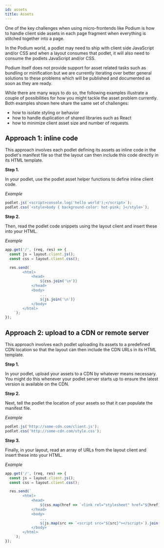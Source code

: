 ```yaml
---
id: assets
title: Assets
---
```


One of the key challenges when using micro-frontends like Podium is how to handle client side assets in each page fragment when everything is stitched together into a page.

In the Podium world, a podlet may need to ship with client side JavaScript and/or CSS and when a layout consumes that podlet, it will also need to consume the podlets JavaScript and/or CSS.

Podium itself does not provide support for asset related tasks such as bundling or minification but we are currently iterating over better general solutions to these problems which will be published and documented as soon as they are ready.

While there are many ways to do so, the following examples illustrate a couple of possibilities for how you might tackle the asset problem currently. Both examples shown here share the same set of challenges:

- how to isolate styling or behavior
- how to handle duplication of shared libraries such as React
- how to minimize client asset size and number of requests.

## Approach 1: inline code

This approach involves each podlet defining its assets as inline code in the podlet's manifest file so that the layout can then include this code directly in its HTML template.

**Step 1.**

In your podlet, use the podlet asset helper functions to define inline client code.

_Example_

```js
podlet.js(`<script>console.log('hello world');</script>`);
podlet.css(`<style>body { background-color: hot-pink; }</style>`);
```

**Step 2.**

Then, read the podlet code snippets using the layout client and insert these into your HTML.

_Example_

```js
app.get('/', (req, res) => {
  const js = layout.client.js();
  const css = layout.client.css();

  res.send(`
        <html>
            <head>
                ${css.join('\n')}
            </head>
            <body>
                ...
                ${js.join('\n')}
            </body>
        </html>
    `);
});
```

## Approach 2: upload to a CDN or remote server

This approach involves each podlet uploading its assets to a predefined CDN location so that the layout can then include the CDN URLs in its HTML template.

**Step 1.**

In your podlet, upload your assets to a CDN by whatever means necessary. You might do this whenever your podlet server starts up to ensure the latest version is available on the CDN.

**Step 2.**

Next, tell the podlet the location of your assets so that it can populate the manifest file.

_Example_

```js
podlet.js('http://some-cdn.com/client.js');
podlet.css('http://some-cdn.com/style.css');
```

**Step 3.**

Finally, in your layout, read an array of URLs from the layout client and insert these into your HTML.

_Example_

```js
app.get('/', (req, res) => {
  const js = layout.client.js();
  const css = layout.client.css();

  res.send(`
        <html>
            <head>
                ${css.map(href => `<link rel="stylesheet" href="${href}" />`).join('\n')}
            </head>
            <body>
                ...
                ${js.map(src => `<script src="${src}"></script>`).join('\n')}
            </body>
        </html>
    `);
});
```
